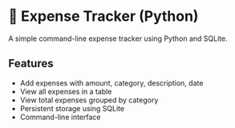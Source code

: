 # 🧾 Expense Tracker (Python)

A simple command-line expense tracker using Python and SQLite.

## Features

- Add expenses with amount, category, description, date
- View all expenses in a table
- View total expenses grouped by category
- Persistent storage using SQLite
- Command-line interface


